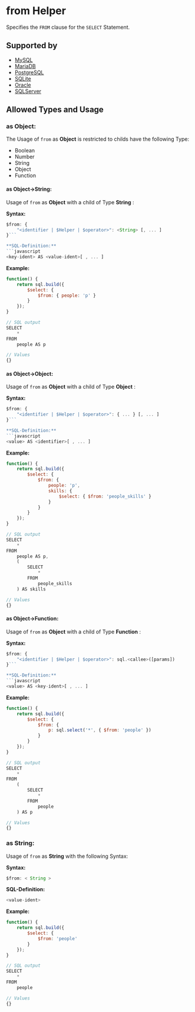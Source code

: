 # from Helper
Specifies the `FROM` clause for the `SELECT` Statement.

## Supported by
- [MySQL](https://dev.mysql.com/doc/refman/5.7/en/select.html)
- [MariaDB](https://mariadb.com/kb/en/library/select/)
- [PostgreSQL](https://www.postgresql.org/docs/9.5/static/sql-select.html)
- [SQLite](https://sqlite.org/lang_select.html)
- [Oracle](https://docs.oracle.com/cd/B19306_01/server.102/b14200/statements_10002.htm)
- [SQLServer](https://docs.microsoft.com/en-us/sql/t-sql/queries/select-transact-sql)

## Allowed Types and Usage

### as Object:

The Usage of `from` as **Object** is restricted to childs have the following Type:

- Boolean
- Number
- String
- Object
- Function

#### as Object->String:

Usage of `from` as **Object** with a child of Type **String** :

**Syntax:**

```javascript
$from: {
    "<identifier | $Helper | $operator>": <String> [, ... ]
}```

**SQL-Definition:**
```javascript
<key-ident> AS <value-ident>[ , ... ]
```

**Example:**
```javascript
function() {
    return sql.build({
        $select: {
            $from: { people: 'p' }
        }
    });
}

// SQL output
SELECT
    *
FROM
    people AS p

// Values
{}
```
#### as Object->Object:

Usage of `from` as **Object** with a child of Type **Object** :

**Syntax:**

```javascript
$from: {
    "<identifier | $Helper | $operator>": { ... } [, ... ]
}```

**SQL-Definition:**
```javascript
<value> AS <identifier>[ , ... ]
```

**Example:**
```javascript
function() {
    return sql.build({
        $select: {
            $from: {
                people: 'p',
                skills: {
                    $select: { $from: 'people_skills' }
                }
            }
        }
    });
}

// SQL output
SELECT
    *
FROM
    people AS p,
    (
        SELECT
            *
        FROM
            people_skills
    ) AS skills

// Values
{}
```
#### as Object->Function:

Usage of `from` as **Object** with a child of Type **Function** :

**Syntax:**

```javascript
$from: {
    "<identifier | $Helper | $operator>": sql.<callee>([params])
}```

**SQL-Definition:**
```javascript
<value> AS <key-ident>[ , ... ]
```

**Example:**
```javascript
function() {
    return sql.build({
        $select: {
            $from: {
                p: sql.select('*', { $from: 'people' })
            }
        }
    });
}

// SQL output
SELECT
    *
FROM
    (
        SELECT
            *
        FROM
            people
    ) AS p

// Values
{}
```
### as String:

Usage of `from` as **String** with the following Syntax:

**Syntax:**

```javascript
$from: < String >
```

**SQL-Definition:**
```javascript
<value-ident>
```

**Example:**
```javascript
function() {
    return sql.build({
        $select: {
            $from: 'people'
        }
    });
}

// SQL output
SELECT
    *
FROM
    people

// Values
{}
```
